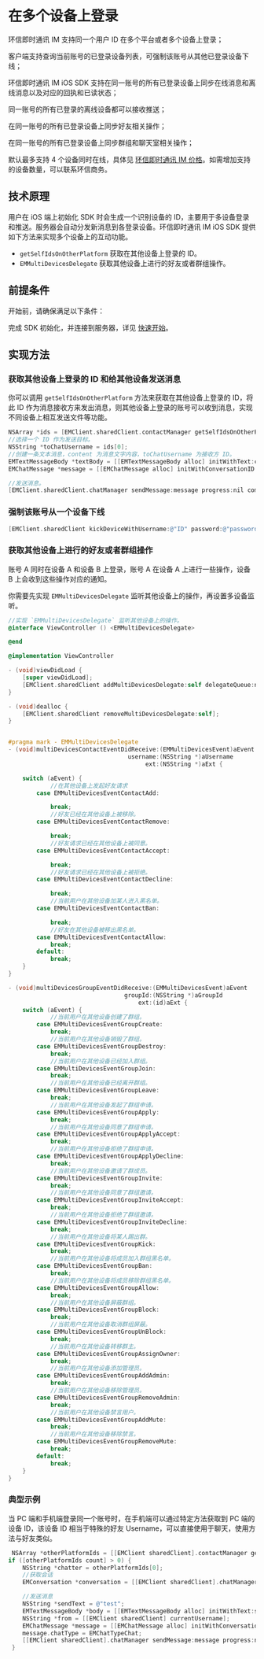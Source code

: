 # 在多个设备上登录

<Toc />


环信即时通讯 IM 支持同一个用户 ID 在多个平台或者多个设备上登录；

客户端支持查询当前账号的已登录设备列表，可强制该账号从其他已登录设备下线；

环信即时通讯 IM iOS SDK 支持在同一账号的所有已登录设备上同步在线消息和离线消息以及对应的回执和已读状态；

同一账号的所有已登录的离线设备都可以接收推送；

在同一账号的所有已登录设备上同步好友相关操作；

在同一账号的所有已登录设备上同步群组和聊天室相关操作；

默认最多支持 4 个设备同时在线，具体见 [环信即时通讯 IM 价格](https://www.easemob.com/pricing/im)。如需增加支持的设备数量，可以联系环信商务。

## 技术原理

用户在 iOS 端上初始化 SDK 时会生成一个识别设备的 ID，主要用于多设备登录和推送。服务器会自动分发新消息到各登录设备。环信即时通讯 IM iOS SDK 提供如下方法来实现多个设备上的互动功能。

- `getSelfIdsOnOtherPlatform` 获取在其他设备上登录的 ID。
- `EMMultiDevicesDelegate` 获取其他设备上进行的好友或者群组操作。

## 前提条件

开始前，请确保满足以下条件：

完成 SDK 初始化，并连接到服务器，详见 [快速开始](quickstart.html)。

## 实现方法

### 获取其他设备上登录的 ID 和给其他设备发送消息

你可以调用 `getSelfIdsOnOtherPlatform` 方法来获取在其他设备上登录的 ID，将此 ID 作为消息接收方来发出消息，则其他设备上登录的账号可以收到消息，实现不同设备上相互发送文件等功能。

```objectivec
NSArray *ids = [EMClient.sharedClient.contactManager getSelfIdsOnOtherPlatformWithError:nil];
//选择一个 ID 作为发送目标。
NSString *toChatUsername = ids[0];
//创建一条文本消息，content 为消息文字内容，toChatUsername 为接收方 ID。
EMTextMessageBody *textBody = [[EMTextMessageBody alloc] initWithText:content];
EMChatMessage *message = [[EMChatMessage alloc] initWithConversationID:toChatUsername from:EMClient.sharedClient.currentUsername to:toChatUsername body:textBody ext:nil];

//发送消息。
[EMClient.sharedClient.chatManager sendMessage:message progress:nil completion:nil];
```

### 强制该账号从一个设备下线

```objectivec
[EMClient.sharedClient kickDeviceWithUsername:@"ID" password:@"password" resource:@"deviceResource" completion:nil];
```

### 获取其他设备上进行的好友或者群组操作

账号 A 同时在设备 A 和设备 B 上登录，账号 A 在设备 A 上进行一些操作，设备 B 上会收到这些操作对应的通知。

你需要先实现 `EMMultiDevicesDelegate` 监听其他设备上的操作，再设置多设备监听。

```objectivec
//实现 `EMMultiDevicesDelegate` 监听其他设备上的操作。
@interface ViewController () <EMMultiDevicesDelegate>

@end

@implementation ViewController

- (void)viewDidLoad {
    [super viewDidLoad];
    [EMClient.sharedClient addMultiDevicesDelegate:self delegateQueue:nil];
}

- (void)dealloc {
    [EMClient.sharedClient removeMultiDevicesDelegate:self];
}


#pragma mark - EMMultiDevicesDelegate
- (void)multiDevicesContactEventDidReceive:(EMMultiDevicesEvent)aEvent
                                  username:(NSString *)aUsername
                                       ext:(NSString *)aExt {

    switch (aEvent) {
            //在其他设备上发起好友请求
        case EMMultiDevicesEventContactAdd:

            break;
            //好友已经在其他设备上被移除。
        case EMMultiDevicesEventContactRemove:

            break;
            //好友请求已经在其他设备上被同意。
        case EMMultiDevicesEventContactAccept:

            break;
            //好友请求已经在其他设备上被拒绝。
        case EMMultiDevicesEventContactDecline:

            break;
            //当前用户在其他设备加某人进入黑名单。
        case EMMultiDevicesEventContactBan:

            break;
            //好友在其他设备被移出黑名单。
        case EMMultiDevicesEventContactAllow:
            break;
        default:
            break;
    }
}

- (void)multiDevicesGroupEventDidReceive:(EMMultiDevicesEvent)aEvent
                                 groupId:(NSString *)aGroupId
                                     ext:(id)aExt {
    switch (aEvent) {
            //当前⽤户在其他设备创建了群组。
        case EMMultiDevicesEventGroupCreate:
            break;
            //当前⽤户在其他设备销毁了群组。
        case EMMultiDevicesEventGroupDestroy:
            break;
            //当前⽤户在其他设备已经加⼊群组。
        case EMMultiDevicesEventGroupJoin:
            break;
            //当前⽤户在其他设备已经离开群组。
        case EMMultiDevicesEventGroupLeave:
            break;
            //当前⽤户在其他设备发起了群组申请。
        case EMMultiDevicesEventGroupApply:
            break;
            //当前⽤户在其他设备同意了群组申请。
        case EMMultiDevicesEventGroupApplyAccept:
            break;
            //当前⽤户在其他设备拒绝了群组申请。
        case EMMultiDevicesEventGroupApplyDecline:
            break;
            //当前⽤户在其他设备邀请了群成员。
        case EMMultiDevicesEventGroupInvite:
            break;
            //当前⽤户在其他设备同意了群组邀请。
        case EMMultiDevicesEventGroupInviteAccept:
            break;
            //当前⽤户在其他设备拒绝了群组邀请。
        case EMMultiDevicesEventGroupInviteDecline:
            break;
            //当前⽤户在其他设备将某⼈踢出群。
        case EMMultiDevicesEventGroupKick:
            break;
            //当前⽤户在其他设备将成员加⼊群组⿊名单。
        case EMMultiDevicesEventGroupBan:
            break;
            //当前⽤户在其他设备将成员移除群组⿊名单。
        case EMMultiDevicesEventGroupAllow:
            break;
            //当前⽤户在其他设备屏蔽群组。
        case EMMultiDevicesEventGroupBlock:
            break;
            //当前⽤户在其他设备取消群组屏蔽。
        case EMMultiDevicesEventGroupUnBlock:
            break;
            //当前⽤户在其他设备转移群主。
        case EMMultiDevicesEventGroupAssignOwner:
            break;
            //当前⽤户在其他设备添加管理员。
        case EMMultiDevicesEventGroupAddAdmin:
            break;
            //当前⽤户在其他设备移除管理员。
        case EMMultiDevicesEventGroupRemoveAdmin:
            break;
            //当前⽤户在其他设备禁⾔⽤户。
        case EMMultiDevicesEventGroupAddMute:
            break;
            //当前⽤户在其他设备移除禁⾔。
        case EMMultiDevicesEventGroupRemoveMute:
            break;
        default:
            break;
    }
}
```

### 典型示例

当 PC 端和手机端登录同一个账号时，在手机端可以通过特定方法获取到 PC 端的设备 ID，该设备 ID 相当于特殊的好友 Username，可以直接使用于聊天，使用方法与好友类似。

```objectivec
 NSArray *otherPlatformIds = [[EMClient sharedClient].contactManager getSelfIdsOnOtherPlatformWithError:nil];
if ([otherPlatformIds count] > 0) {
    NSString *chatter = otherPlatformIds[0];
    //获取会话
    EMConversation *conversation = [[EMClient sharedClient].chatManager getConversation:chatter type:EMConversationTypeChat createIfNotExist:YES];

    //发送消息
    NSString *sendText = @"test";
    EMTextMessageBody *body = [[EMTextMessageBody alloc] initWithText:sendText];
    NSString *from = [[EMClient sharedClient] currentUsername];
    EMChatMessage *message = [[EMChatMessage alloc] initWithConversationID:conversation.conversationId from:from to:chatter body:body ext:nil];
    message.chatType = EMChatTypeChat;
    [[EMClient sharedClient].chatManager sendMessage:message progress:nil completion:nil];
 }
```